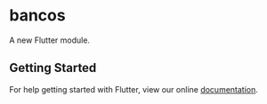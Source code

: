 # bancos

A new Flutter module.

## Getting Started

For help getting started with Flutter, view our online
[documentation](https://flutter.dev/).
